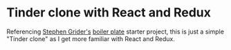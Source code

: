# Tinder clone with React and Redux

Referencing [Stephen Grider's](https://github.com/StephenGrider) 
[boiler plate](https://github.com/StephenGrider/ReduxSimpleStarter) starter
project, this is just a simple "Tinder clone" as I get more familiar with React
and Redux.

